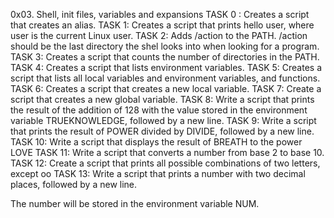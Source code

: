 0x03. Shell, init files, variables and expansions
TASK 0 : Creates a script that creates an alias.
TASK 1: Creates a script that prints hello user, where user is the current Linux user.
TASK 2: Adds /action to the PATH. /action should be the last directory the shel looks into when looking for a program.
TASK 3: Creates a script that counts the number of directories in the PATH.
TASK 4: Creates a script that lists environment variables.
TASK 5: Creates a script that lists all local variables and environment variables, and functions.
TASK 6: Creates a script that creates a new local variable.
TASK 7: Create a script that creates a new global variable.
TASK 8: Write a script that prints the result of the addition of 128 with the value stored in the environment variable TRUEKNOWLEDGE, followed by a new line.
TASK 9: Write a script that prints the result of POWER divided by DIVIDE, followed by a new line.
TASK 10: Write a script that displays the result of BREATH to the power LOVE
TASK 11: Write a script that converts a number from base 2 to base 10.
TASK 12: Create a script that prints all possible combinations of two letters, except oo
TASK 13: Write a script that prints a number with two decimal places, followed by a new line.



The number will be stored in the environment variable NUM.
